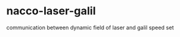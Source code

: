 nacco-laser-galil
=================
communication between dynamic field of laser and galil speed set
